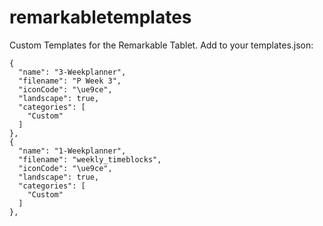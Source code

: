 # remarkabletemplates
Custom Templates for the Remarkable Tablet. Add to your templates.json:

    {
      "name": "3-Weekplanner",
      "filename": "P Week 3",
      "iconCode": "\ue9ce",
      "landscape": true,
      "categories": [
        "Custom"
      ]
    },
    {
      "name": "1-Weekplanner",
      "filename": "weekly_timeblocks",
      "iconCode": "\ue9ce",
      "landscape": true,
      "categories": [
        "Custom"
      ]
    },
